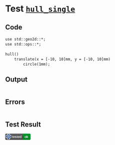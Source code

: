 # Test [`hull_single`](/doc/libs/std/ops/hull.md#L7)

## Code

```µcad
use std::geo2d::*;
use std::ops::*;

hull()
    translate(x = [-10, 10]mm, y = [-10, 10]mm)
        circle(1mm);

```

## Output

```,plain
```

## Errors

```,plain
```

## Test Result

![OK](/doc/libs/std/ops/.test/hull_single.png)
